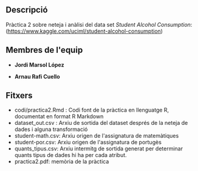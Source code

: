 ## Descripció
Pràctica 2 sobre neteja i anàlisi del data set _Student Alcohol Consumption_: (<https://www.kaggle.com/uciml/student-alcohol-consumption>)

## Membres de l'equip
* **Jordi Marsol López**

* **Arnau Rafi Cuello**

## Fitxers
* codi/practica2.Rmd : Codi font de la pràctica en llenguatge R, documentat en format R Markdown
* dataset_out.csv : Arxiu de sortida del dataset després de la neteja de dades i alguna transformació
* student-math.csv: Arxiu origen de l'assignatura de matemàtiques
* student-por.csv: Arxiu origen de l'assignatura de portugès
* quants_tipus.csv: Arxiu intermitg de sortida generat per determinar quants tipus de dades hi ha per cada atribut.
* practica2.pdf: memòria de la pràctica
